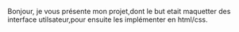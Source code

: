 Bonjour, je vous présente mon projet,dont le but etait maquetter des interface utilsateur,pour ensuite les implémenter en html/css.